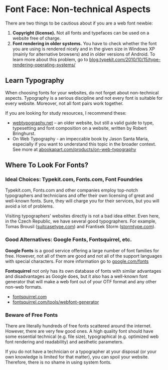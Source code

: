 Font Face: Non-technical Aspects
================================

There are two things to be cautious about if you are a web font newbie:

1.  **Copyright (license).** Not all fonts and typefaces can be used on a
    website free of charge.
2.  **Font rendering in older systems.** You have to check whether the font you
    are using is rendered nicely and in the given size in Windows XP (mainly for
    alternative browsers) and in older versions of Android. To learn more about
    this problem, go to
    [blog.typekit.com/2010/10/15/type-rendering-operating-systems/](http://blog.typekit.com/2010/10/15/type-rendering-operating-systems/)

Learn Typography
----------------

When choosing fonts for your websites, do not forget about non-technical
aspects. Typography is a serious discipline and not every font is suitable for
every website. Moreover, not all font pairs work together.

If you are looking for study resources, I recommend these:

-   [webtypography.net](http://webtypography.net/) – an older website, but
    still a valid guide to type, typesetting and font composition on a website,
    written by Robert Bringhurst.
-   On Web Typography - an impeccable book by Jason Santa Maria, especially if
    you want to understand this topic in the broader context. See more at
    [abookapart.com/products/on-web-typography](http://abookapart.com/products/on-web-typography)

Where To Look For Fonts?
------------------------

### Ideal Choices: Typekit.com, Fonts.com, Font Foundries

Typekit.com, Fonts.com and other companies employ top-notch typographers and
technicians and offer their own licensing of great and well-known fonts. Sure,
they will charge you for their services, but you will avoid a lot of problems.

Visiting typographers’ websites directly is not a bad idea either. Even here, in
the Czech Republic, we have several good typographers. For example, Tomas
Brousil ([suitcasetype.com](http://suitcasetype.com)) and Frantisek Storm
([stormtype.com](http://stormtype.com)).

### Good Alternatives: Google Fonts, Fontsquirrel, etc.

**Google Fonts** is a good service offering a large number of font families for
free. However, not all of them are good and not all of the support languages
with special characters. For more information go to
[google.com/fonts](http://www.google.com/fonts/)

**Fontsquirrel** not only has its own database of fonts with similar advantages
and disadvantages as Google does, but it also has a well-known font generator
that will make a web font out of your OTF format and any other non-web formats.

-   [fontsquirrel.com](http://www.fontsquirrel.com/)
-   [fontsquirrel.com/tools/webfont-generator](http://www.fontsquirrel.com/tools/webfont-generator)

### Beware of Free Fonts

There are literally hundreds of free fonts scattered around the internet.
However, there are very few good ones. A high quality font should have some
essential technical (e.g. file size), typographical (e.g. optimized web font
rendering and readability) and aesthetic parameters.

If you do not have a technician or a typographer at your disposal (or your own
knowledge is limited for that matter), you can spoil your website. Therefore,
there is no shame in using system fonts.
